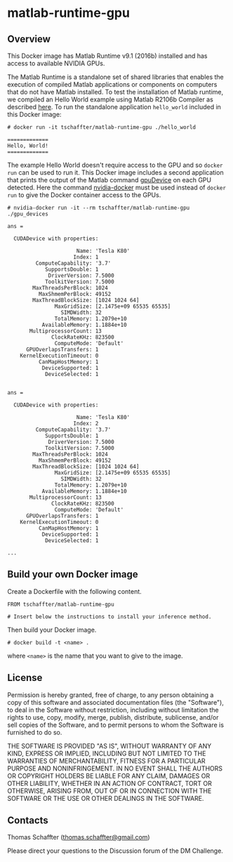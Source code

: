 # matlab-runtime-gpu
## Overview
This Docker image has Matlab Runtime v9.1 (2016b) installed and has access to available NVIDIA GPUs.

The Matlab Runtime is a standalone set of shared libraries that enables the execution of compiled Matlab applications or components on computers that do not have Matlab installed. To test the installation of Matlab runtime, we compiled an Hello World example using Matlab R2106b Compiler as described [here](https://support.opensciencegrid.org/support/solutions/articles/5000660751-basics-of-compiled-matlab-applications-hello-world-example). To run the standalone application `hello_world` included in this Docker image: 

```
# docker run -it tschaffter/matlab-runtime-gpu ./hello_world

=============
Hello, World!
=============
```

The example Hello World doesn't require access to the GPU and so `docker run` can be used to run it. This Docker image includes a second application that prints the output of the Matlab command [gpuDevice](https://www.mathworks.com/help/distcomp/gpudevice.html) on each GPU detected. Here the command [nvidia-docker](https://github.com/NVIDIA/nvidia-docker) must be used instead of `docker run` to give the Docker container access to the GPUs.

```
# nvidia-docker run -it --rm tschaffter/matlab-runtime-gpu ./gpu_devices

ans = 

  CUDADevice with properties:

                      Name: 'Tesla K80'
                     Index: 1
         ComputeCapability: '3.7'
            SupportsDouble: 1
             DriverVersion: 7.5000
            ToolkitVersion: 7.5000
        MaxThreadsPerBlock: 1024
          MaxShmemPerBlock: 49152
        MaxThreadBlockSize: [1024 1024 64]
               MaxGridSize: [2.1475e+09 65535 65535]
                 SIMDWidth: 32
               TotalMemory: 1.2079e+10
           AvailableMemory: 1.1884e+10
       MultiprocessorCount: 13
              ClockRateKHz: 823500
               ComputeMode: 'Default'
      GPUOverlapsTransfers: 1
    KernelExecutionTimeout: 0
          CanMapHostMemory: 1
           DeviceSupported: 1
            DeviceSelected: 1


ans = 

  CUDADevice with properties:

                      Name: 'Tesla K80'
                     Index: 2
         ComputeCapability: '3.7'
            SupportsDouble: 1
             DriverVersion: 7.5000
            ToolkitVersion: 7.5000
        MaxThreadsPerBlock: 1024
          MaxShmemPerBlock: 49152
        MaxThreadBlockSize: [1024 1024 64]
               MaxGridSize: [2.1475e+09 65535 65535]
                 SIMDWidth: 32
               TotalMemory: 1.2079e+10
           AvailableMemory: 1.1884e+10
       MultiprocessorCount: 13
              ClockRateKHz: 823500
               ComputeMode: 'Default'
      GPUOverlapsTransfers: 1
    KernelExecutionTimeout: 0
          CanMapHostMemory: 1
           DeviceSupported: 1
            DeviceSelected: 1

...
```

## Build your own Docker image
Create a Dockerfile with the following content.

```
FROM tschaffter/matlab-runtime-gpu

# Insert below the instructions to install your inference method.
```

Then build your Docker image.

```
# docker build -t <name> .
```
where `<name>` is the name that you want to give to the image.

## License
Permission is hereby granted, free of charge, to any person obtaining a copy of this software and associated documentation files (the "Software"), to deal in the Software without restriction, including without limitation the rights to use, copy, modify, merge, publish, distribute, sublicense, and/or sell copies of the Software, and to permit persons to whom the Software is furnished to do so.

THE SOFTWARE IS PROVIDED "AS IS", WITHOUT WARRANTY OF ANY KIND, EXPRESS OR IMPLIED, INCLUDING BUT NOT LIMITED TO THE WARRANTIES OF MERCHANTABILITY, FITNESS FOR A PARTICULAR PURPOSE AND NONINFRINGEMENT. IN NO EVENT SHALL THE AUTHORS OR COPYRIGHT HOLDERS BE LIABLE FOR ANY CLAIM, DAMAGES OR OTHER LIABILITY, WHETHER IN AN ACTION OF CONTRACT, TORT OR OTHERWISE, ARISING FROM, OUT OF OR IN CONNECTION WITH THE SOFTWARE OR THE USE OR OTHER DEALINGS IN THE SOFTWARE.

## Contacts
Thomas Schaffter (thomas.schaffter@gmail.com)

Please direct your questions to the Discussion forum of the DM Challenge.
